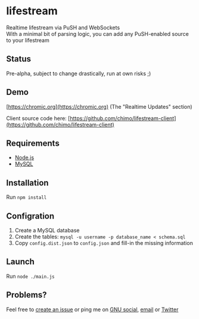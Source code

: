 lifestream
==================

Realtime lifestream via PuSH and WebSockets  
With a minimal bit of parsing logic, you can add any PuSH-enabled source to your lifestream

Status
-----------------

Pre-alpha, subject to change drastically, run at own risks ;)

Demo
-----------------

[https://chromic.org](https://chromic.org) (The "Realtime Updates" section)

Client source code here: [https://github.com/chimo/lifestream-client](https://github.com/chimo/lifestream-client)

Requirements
-----------------

* [Node.js](https://nodejs.org/)
* [MySQL](http://www.mysql.com/)

Installation
-----------------

Run `npm install`

Configration
-----------------

1. Create a MySQL database
2. Create the tables: `mysql -u username -p database_name < schema.sql`
3. Copy `config.dist.json` to `config.json` and fill-in the missing information

Launch
-----------------

Run `node ./main.js`

Problems?
-----------------

Feel free to [create an issue](https://github.com/chimo/lifestream/issues) or ping me on [GNU social](http://sn.chromic.org), [email](mailto:chimo@chromic.org) or [Twitter](http://twitter.com/chim0)


